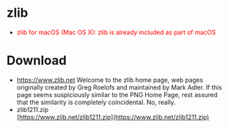 # zlib
* <font color="red">zlib for macOS (Mac OS X): zlib is already included as part of macOS</font>

# Download
* https://www.zlib.net
  Welcome to the zlib home page, web pages originally created by Greg Roelofs and maintained by Mark Adler. If this page seems suspiciously similar to the PNG Home Page, rest assured that the similarity is completely coincidental. No, really.
* zlib1211.zip<br/>
  [https://www.zlib.net/zlib1211.zip](https://www.zlib.net/zlib1211.zip)
